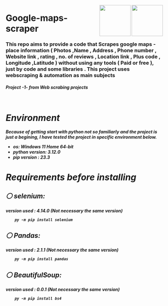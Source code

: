 

<p><img align="right" src="https://upload.wikimedia.org/wikipedia/commons/d/d5/Selenium_Logo.png" width="100" /></a></p>
<p><img align="right" src="https://static.vecteezy.com/system/resources/previews/012/697/295/non_2x/3d-python-programming-language-logo-free-png.png" width="100" /></a></p>
<div align=left>
<h1>
 Google-maps-scraper
</h1>
  <h3>
    This repo aims to provide a code that Scrapes google maps - place information ( Photos ,Name , Address , Phone number , Website link , rating , no. of reviews , Location link , Plus code , Longitude ,Latitude ) without using any tools ( Paid or free ), just by code and some libraries .
    This project uses webscraping & automation as main subjects
  </h3>
 <h5>
   Project -1- from Web scrabing projects
<div>
<br>
<br>
 
# Environment  
Because of getting start with python not so familiarly and the project is just a begining, I have tested the project in specific environment below. 
* os: Windows 11 Home 64-bit
* python version: 3.12.0
* pip version : 23.3

# Requirements before installing

## ⚪️ selenium:
   version used :  4.14.0  (Not necessary the same version)
  
        py -m pip install selenium
  
## ⚪️ Pandas:
   version used :  2.1.1  (Not necessary the same version)
  
        py -m pip install pandas

## ⚪️ BeautifulSoup:
   version used :  0.0.1  (Not necessary the same version)
  
        py -m pip install bs4
